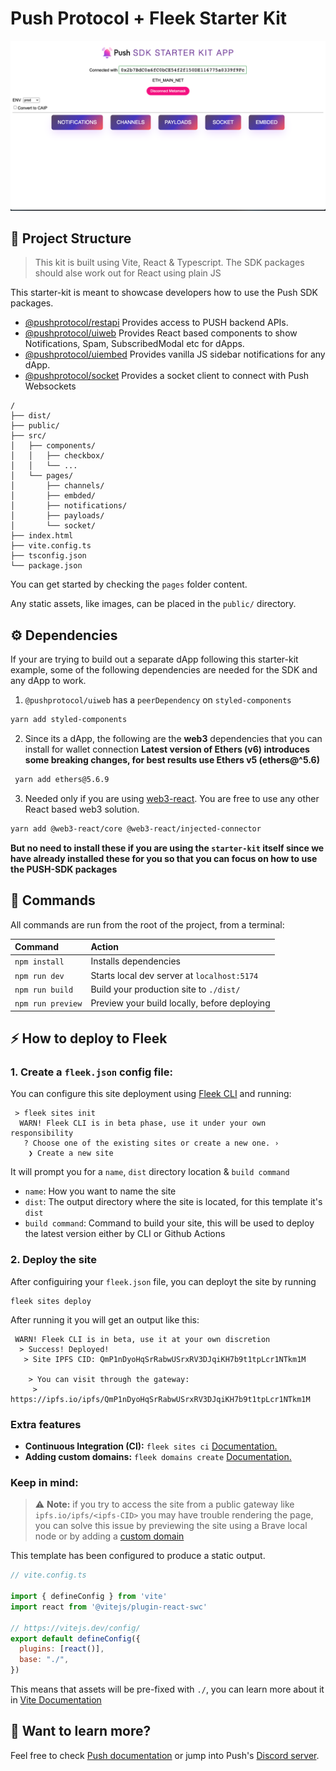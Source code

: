 # Push Protocol + Fleek Starter Kit

![preview](./.github/preview.png)

## 🚀 Project Structure
  > This kit is built using Vite, React & Typescript. The SDK packages should alse work out for React using plain JS

This starter-kit is meant to showcase developers how to use the Push SDK packages.

* [@pushprotocol/restapi](https://www.npmjs.com/package/@pushprotocol/restapi) Provides access to PUSH backend APIs.
* [@pushprotocol/uiweb](https://www.npmjs.com/package/@pushprotocol/uiweb) Provides React based components to show Notifications, Spam, SubscribedModal etc for dApps.
* [@pushprotocol/uiembed](https://www.npmjs.com/package/@pushprotocol/uiembed) Provides vanilla JS sidebar notifications for any  dApp.
* [@pushprotocol/socket](https://www.npmjs.com/package/@pushprotocol/socket) Provides a socket client to connect with Push Websockets

```
/
├── dist/
├── public/
├── src/
│   ├── components/
│   │   ├── checkbox/
│   │   └── ...
│   └── pages/
│       ├── channels/
│       ├── embded/
│       ├── notifications/
│       ├── payloads/
│       └── socket/
├── index.html
├── vite.config.ts
├── tsconfig.json
└── package.json
```

You can get started by checking the `pages` folder content.

Any static assets, like images, can be placed in the `public/` directory.

## ⚙️  Dependencies
If your are trying to build out a separate dApp following this starter-kit example, some of the following dependencies are needed for the SDK and any dApp to work.

1. `@pushprotocol/uiweb` has a `peerDependency` on `styled-components`

```bash
yarn add styled-components
```

2. Since its a dApp, the following are the **web3** dependencies that you can install for wallet connection
   **Latest version of Ethers (v6) introduces some breaking changes, for best results use Ethers v5 (ethers@^5.6)**
```bash
 yarn add ethers@5.6.9
```

3. Needed only if you are using [web3-react](https://github.com/Uniswap/web3-react). You are free to use any other React based web3 solution.
```bash
yarn add @web3-react/core @web3-react/injected-connector
```

**But no need to install these if you are using the `starter-kit` itself since we have already installed these for you so that you can focus on how to use the PUSH-SDK packages**



## 🧞 Commands

All commands are run from the root of the project, from a terminal:

| Command                | Action                                           |
| :--------------------- | :----------------------------------------------- |
| `npm install`          | Installs dependencies                            |
| `npm run dev`          | Starts local dev server at `localhost:5174`      |
| `npm run build`        | Build your production site to `./dist/`          |
| `npm run preview`      | Preview your build locally, before deploying     |

## ⚡ How to deploy to Fleek

### 1. Create a `fleek.json` config file:
You can configure this site deployment using [Fleek CLI]() and running:
```
 > fleek sites init
  WARN! Fleek CLI is in beta phase, use it under your own responsibility
   ? Choose one of the existing sites or create a new one. › 
    ❯ Create a new site
```
 It will prompt you for a `name`, `dist` directory location & `build command`

 - `name`: How you want to name the site
 - `dist`: The output directory where the site is located, for this template it's `dist`
 - `build command`: Command to build your site, this will be used to deploy the latest version either by CLI or Github Actions

### 2. Deploy the site
After configuiring your `fleek.json` file, you can deployt the site by running

```
fleek sites deploy
```
After running it you will get an output like this:
```
 WARN! Fleek CLI is in beta, use it at your own discretion
  > Success! Deployed!
   > Site IPFS CID: QmP1nDyoHqSrRabwUSrxRV3DJqiKH7b9t1tpLcr1NTkm1M

    > You can visit through the gateway:
     > https://ipfs.io/ipfs/QmP1nDyoHqSrRabwUSrxRV3DJqiKH7b9t1tpLcr1NTkm1M
```

### Extra features
- **Continuous Integration (CI):** `fleek sites ci` [Documentation.](https://docs.fleek.xyz/services/sites/#continuous-integration-ci)
- **Adding custom domains:** `fleek domains create` [Documentation.](https://docs.fleek.xyz/services/domains/)


### Keep in mind:

> ⚠️  **Note:** if you try to access the site from a public gateway like `ipfs.io/ipfs/<ipfs-CID>` you may have trouble rendering the page, you can solve this issue by previewing the site using a Brave local node or by adding a [custom domain](https://docs.fleek.xyz/services/domains/)

This template has been configured to produce a static output.

```js
// vite.config.ts

import { defineConfig } from 'vite'
import react from '@vitejs/plugin-react-swc'

// https://vitejs.dev/config/
export default defineConfig({
  plugins: [react()],
  base: "./",
})
```

This means that assets will be pre-fixed with `./`, you can learn more about it in [Vite Documentation](https://vitejs.dev/config/shared-options.html#base)

## 👀 Want to learn more?

Feel free to check [Push documentation](https://docs.push.org/developers/) or jump into Push's [Discord server](https://discord.com/invite/pushprotocol).
